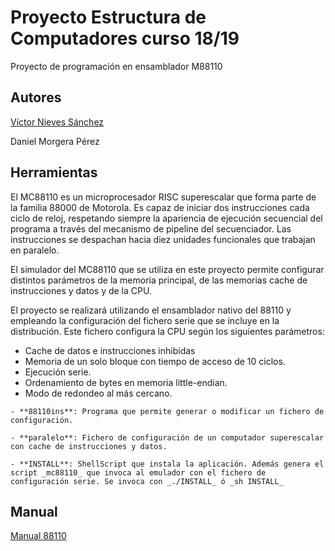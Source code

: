 # Proyecto Estructura de Computadores curso 18/19

Proyecto de programación en ensamblador M88110


## Autores

[Víctor Nieves Sánchez](https://twitter.com/VictorNS69)

Daniel Morgera Pérez

## Herramientas
El MC88110 es un microprocesador RISC superescalar que forma parte de la familia 88000 de Motorola. Es capaz de iniciar dos instrucciones cada ciclo de reloj, respetando siempre la apariencia de ejecución secuencial del programa a través del mecanismo de pipeline del secuenciador. Las instrucciones se despachan hacia diez unidades funcionales que trabajan en paralelo.

El simulador del MC88110 que se utiliza en este proyecto permite configurar distintos parámetros de la memoria principal, de las memorias cache de instrucciones y datos y de la CPU.

El proyecto se realizará utilizando el ensamblador nativo del 88110 y empleando la configuración del fichero serie que se incluye en la distribución. Este fichero configura la CPU según los siguientes parámetros:

- Cache de datos e instrucciones inhibidas
- Memoria de un solo bloque con tiempo de acceso de 10 ciclos.
- Ejecución serie.
- Ordenamiento de bytes en memoria little-endian.
- Modo de redondeo al más cercano.

```
- **88110ins**: Programa que permite generar o modificar un fichero de configuración. 
 
- **paralelo**: Fichero de configuración de un computador superescalar con cache de instrucciones y datos. 
 
- **INSTALL**: ShellScript que instala la aplicación. Además genera el script _mc88110_ que invoca al emulador con el fichero de configuración serie. Se invoca con _./INSTALL_ ó _sh INSTALL_ 
```

## Manual
[Manual 88110](/Manual88110.pdf)
